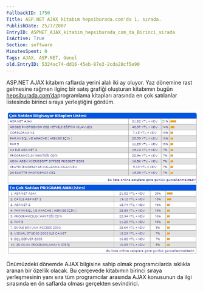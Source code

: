 ```yaml
---
FallbackID: 1750
Title: ASP.NET AJAX kitabım hepsiburada.com'da 1. sırada.
PublishDate: 25/7/2007
EntryID: ASPNET_AJAX_kitabim_hepsiburada_com_da_Birinci_sirada
IsActive: True
Section: software
MinutesSpent: 0
Tags: AJAX, ASP.NET, Genel
old.EntryID: 5324ac74-dd16-45eb-87e3-2cda28cf5e90
---
```

ASP.NET AJAX kitabım raflarda yerini alalı iki ay oluyor. Yaz dönemine
rast gelmesine rağmen ilginç bir satış grafiği oluşturan kitabımın bugün
[hepsiburada.com’da](http://www.hepsiburada.com/productdetails.aspx?categoryid=211651&productid=kpusula150)programlama
kitapları arasında en çok satılanlar listesinde birinci sıraya
yerleştiğini gördüm.

![](media/ASPNET_AJAX_kitabim_hepsiburada_com_da_Birinci_sirada/24072007_1.png)

Önümüzdeki dönemde AJAX bilgisine sahip olmak programcılarda sıklıkla
aranan bir özellik olacak. Bu çerçevede kitabımın birinci sıraya
yerleşmesinin yanı sıra tüm programcılar arasında AJAX konusunun da ilgi
sırasında en ön saflarda olması gerçekten sevindirici.


